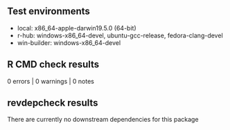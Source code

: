 ## Test environments

* local: x86_64-apple-darwin19.5.0 (64-bit)
* r-hub: windows-x86_64-devel, ubuntu-gcc-release, fedora-clang-devel
* win-builder: windows-x86_64-devel

## R CMD check results
0 errors | 0 warnings | 0 notes

## revdepcheck results

There are currently no downstream dependencies for this package
